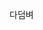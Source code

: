 다덤벼



<!-- ## [![Solved.ac Profile](http://mazassumnida.wtf/api/generate_badge?boj=monahn)](https://solved.ac/monahn) -->
